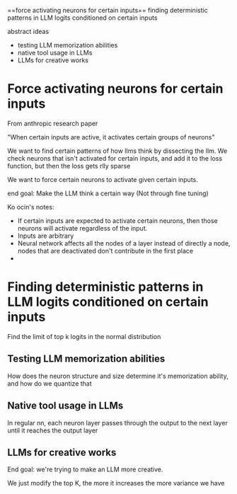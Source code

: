 ==force activating neurons for certain inputs==
finding deterministic patterns in LLM logits conditioned on certain inputs

abstract ideas
- testing LLM memorization abilities
- native tool usage in LLMs
- LLMs for creative works


# Force activating neurons for certain inputs

From anthropic research paper

"When certain inputs are active, it activates certain groups of neurons"

We want to find certain patterns of how llms think by dissecting the llm.
We check neurons that isn't activated for certain inputs, and add it to the loss function, but then the loss gets rlly sparse

We want to force certain neurons to activate given certain inputs.

end goal: Make the LLM think a certain way (Not through fine tuning)

Ko ocin's notes:
- If certain inputs are expected to activate certain neurons, then those neurons will activate regardless of the input.
- Inputs are arbitrary
- Neural network affects all the nodes of a layer instead of directly a node, nodes that are deactivated don't contribute in the first place
- 



# Finding deterministic patterns in LLM logits conditioned on certain inputs

Find the limit of top k logits in the normal distribution


## Testing LLM memorization abilities

How does the neuron structure and size determine it's memorization ability, and how do we quantize that


## Native tool usage in LLMs

In regular nn, each neuron layer passes through the output to the next layer until it reaches the output layer


## LLMs for creative works

End goal: we're trying to make an LLM more creative.

We just modify the top K, the more it increases the more variance we have


